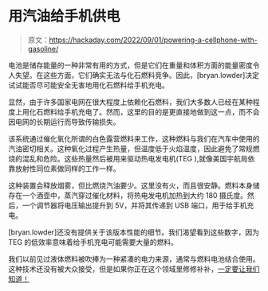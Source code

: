 # 用汽油给手机供电

> 原文：<https://hackaday.com/2022/09/01/powering-a-cellphone-with-gasoline/>

电池是储存能量的一种非常有用的方式，但是它们在重量和体积方面的能量密度令人失望。在这些方面，它们确实无法与化石燃料竞争。因此，[bryan.lowder]决定试试能否尽可能安全无害地用化石燃料给手机充电。

显然，由于许多国家电网在很大程度上依赖化石燃料，我们大多数人已经在某种程度上用化石燃料给手机充电了。然而，这里的目的是更直接地做到这一点，而不会因电网的长期运行而导致传输损失。

该系统通过催化氧化所谓的白色露营燃料来工作，这种燃料与我们在汽车中使用的汽油密切相关。这种氧化过程产生热量，但温度低于火焰温度，因此避免了常规燃烧的混乱和危险。这些热量然后被用来驱动热电发电机(TEG ),就像美国宇航局依靠放射性同位素做同样的工作一样。

这种装置会释放烟雾，但比燃烧汽油要少。这里没有火，而且很安静。燃料本身储存在一个酒壶中，蒸汽穿过催化材料，将热电发电机加热到大约 180 摄氏度。然后，一个调节器将电压输出提升到 5V，并将其传递到 USB 端口，用于给手机充电。

[bryan.lowder]还没有提供关于该版本性能的细节。我们渴望看到这些数字，因为 TEG 的低效率意味着给手机充电可能需要大量的燃料。

我们以前见过液体燃料被吹捧为一种紧凑的电力来源，通常与燃料电池结合使用。这种技术还没有被大众接受，但是如果你正在这个领域里修修补补，[一定要让我们知道！](http://hackaday.com/submit-a-tip)